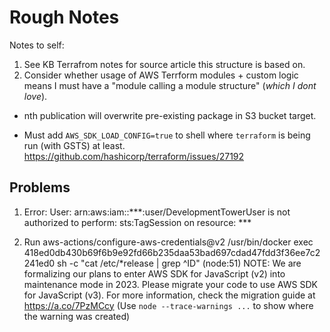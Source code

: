 # Rough Notes

Notes to self:

1. See KB Terrafrom notes for source article this structure is based on.
2. Consider whether usage of AWS Terrform modules + custom logic means I must have a "module calling a module structure" (_which I dont love_).

- nth publication will overwrite pre-existing package in S3 bucket target.

- Must add `AWS_SDK_LOAD_CONFIG=true` to shell where `terraform` is being run (with GSTS) at least. https://github.com/hashicorp/terraform/issues/27192


## Problems
1) Error: User: arn:aws:iam::***:user/DevelopmentTowerUser is not authorized to perform: sts:TagSession on resource: ***

2) Run aws-actions/configure-aws-credentials@v2
/usr/bin/docker exec  418ed0db430b69f6b9e92fd66b235daa53bad697cdad47fdd3f36ee7c2241ed0 sh -c "cat /etc/*release | grep ^ID"
(node:51) NOTE: We are formalizing our plans to enter AWS SDK for JavaScript (v2) into maintenance mode in 2023.
Please migrate your code to use AWS SDK for JavaScript (v3).
For more information, check the migration guide at https://a.co/7PzMCcy
(Use `node --trace-warnings ...` to show where the warning was created)